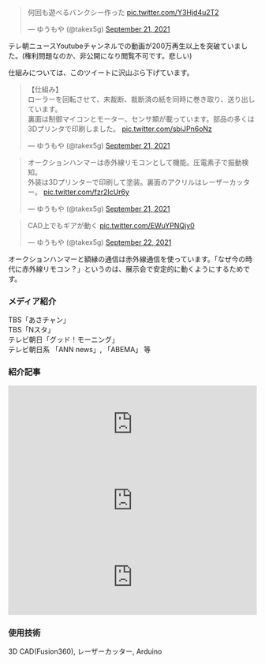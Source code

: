 <blockquote class="twitter-tweet"><p lang="ja" dir="ltr">何回も遊べるバンクシー作った <a href="https://t.co/Y3Hjd4u2T2">pic.twitter.com/Y3Hjd4u2T2</a></p>&mdash; ゆうもや (@takex5g) <a href="https://twitter.com/takex5g/status/1440244409052794893?ref_src=twsrc%5Etfw">September 21, 2021</a></blockquote> <script async src="https://platform.twitter.com/widgets.js" charset="utf-8"></script>

テレ朝ニュースYoutubeチャンネルでの動画が200万再生以上を突破ていました。(権利問題なのか、非公開になり閲覧不可です。悲しい)

仕組みについては、このツイートに沢山ぶら下げています。

<blockquote class="twitter-tweet"><p lang="ja" dir="ltr">【仕組み】<br>ローラーを回転させて、未裁断、裁断済の紙を同時に巻き取り、送り出しています。<br>裏面は制御マイコンとモーター、センサ類が載っています。部品の多くは3Dプリンタで印刷しました。 <a href="https://t.co/sbiJPn6oNz">pic.twitter.com/sbiJPn6oNz</a></p>&mdash; ゆうもや (@takex5g) <a href="https://twitter.com/takex5g/status/1440249224570957838?ref_src=twsrc%5Etfw">September 21, 2021</a></blockquote> <script async src="https://platform.twitter.com/widgets.js" charset="utf-8"></script>
<blockquote class="twitter-tweet"><p lang="ja" dir="ltr">オークションハンマーは赤外線リモコンとして機能。圧電素子で振動検知。<br>外装は3Dプリンターで印刷して塗装。裏面のアクリルはレーザーカッター。 <a href="https://t.co/fzr2IcUr6y">pic.twitter.com/fzr2IcUr6y</a></p>&mdash; ゆうもや (@takex5g) <a href="https://twitter.com/takex5g/status/1440256094115295242?ref_src=twsrc%5Etfw">September 21, 2021</a></blockquote> <script async src="https://platform.twitter.com/widgets.js" charset="utf-8"></script>

<blockquote class="twitter-tweet"><p lang="ja" dir="ltr">CAD上でもギアが動く <a href="https://t.co/EWuYPNQjy0">pic.twitter.com/EWuYPNQjy0</a></p>&mdash; ゆうもや (@takex5g) <a href="https://twitter.com/takex5g/status/1440581416048234512?ref_src=twsrc%5Etfw">September 22, 2021</a></blockquote> <script async src="https://platform.twitter.com/widgets.js" charset="utf-8"></script>

オークションハンマーと額縁の通信は赤外線通信を使っています。「なぜ今の時代に赤外線リモコン？」というのは、展示会で安定的に動くようにするためです。

### メディア紹介
TBS「あさチャン」  
TBS「Nスタ」  
テレビ朝日「グッド！モーニング」  
テレビ朝日系 「ANN news」, 「ABEMA」 等  
### 紹介記事

<iframe 
  class="hatenablogcard" 
  style="width:100%;height:155px;max-width:680px;" 
  title="バンクシー「風船と少女」が裁断されても元通りに……!?　“無限バンクシー装置”がずっと見ていられる" 
  src="https://hatenablog-parts.com/embed?url=https://nlab.itmedia.co.jp/nl/articles/2109/23/news044.html" 
  width="300" height="150" frameborder="0" scrolling="no">
</iframe>

<iframe 
  class="hatenablogcard" 
  style="width:100%;height:155px;max-width:680px;" 
  title="「何回も遊べるバンクシー作った」あのオークション騒動の衝撃が無限に楽しめる装置が爆誕「これ欲しい！」" 
  src="https://hatenablog-parts.com/embed?url=https://maidonanews.jp/article/14446327" 
  width="300" height="150" frameborder="0" scrolling="no">
</iframe>

<iframe 
  class="hatenablogcard" 
  style="width:100%;height:155px;max-width:680px;" 
  title="咦？被破壞的圖復原了？DIY道具還原《氣球女孩》拍賣現場" 
  src="https://hatenablog-parts.com/embed?url=https://news.ltn.com.tw/news/life/breakingnews/3689115" 
  width="300" height="150" frameborder="0" scrolling="no">
</iframe>

### 使用技術
3D CAD(Fusion360), レーザーカッター, Arduino
